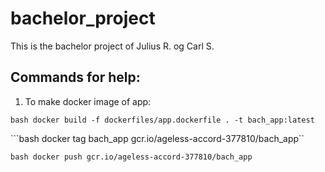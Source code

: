 # bachelor_project
This is the bachelor project of Julius R. og Carl S. 

## Commands for help:

1. To make docker image of app:

```bash docker build -f dockerfiles/app.dockerfile . -t bach_app:latest```

```bash docker tag bach_app gcr.io/ageless-accord-377810/bach_app``

```bash docker push gcr.io/ageless-accord-377810/bach_app```

